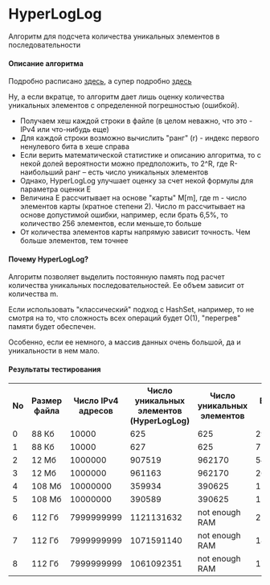 <h1>HyperLogLog</h1>
<p>
  Алгоритм для подсчета количества уникальных элементов в последовательности
</p>

<h4>
  Описание алгоритма
</h4>
<p>Подробно расписано <a href="https://m.habr.com/ru/post/119852/">здесь</a>, а супер подробно <a href="http://algo.inria.fr/flajolet/Publications/FlFuGaMe07.pdf">здесь</a></p>
<p>Ну, а если вкратце, то алгоритм дает лишь оценку количества уникальных элементов с определенной погрешностью (ошибкой).</p>
<ul>
  <li>Получаем хеш каждой строки в файле (в целом неважно, что это - IPv4 или что-нибудь еще)</li>
  <li>Для каждой строки возможно вычислить "ранг" (r) - индекс первого ненулевого бита в хеше справа</li>
  <li>Если верить математической статистике и описанию алгоритма, то с некой долей вероятности можно предположить, то 2^R, где R-наибольший ранг – есть число уникальных элементов</li>
  <li>Однако, HyperLogLog улучшает оценку за счет некой формулы для параметра оценки E</li>
  <li>Величина E рассчитывает на основе "карты" M[m], где m - число элементов карты (кратное степени 2). Число m рассчитывает на основе допустимой ошибки, например, если брать 6,5%, то количество 256 элементов, если меньше,то больше</li>
  <li>От количества элементов карты напрямую зависит точность. Чем больше элементов, тем точнее</li>
</ul>
<h4>
Почему HyperLogLog?
</h4>
<p>
Алгоритм позволяет выделить постоянную память под расчет количества уникальных последовательностей. Ее объем зависит от количества m.
</p>
<p>
Если использовать "классический" подход с HashSet, например, то не смотря на то, что сложность всех операций будет O(1), "перегрев" памяти будет обеспечен.
</p>
<p>
Особенно, если ее немного, а массив данных очень большой, да и уникальности в нем мало.
</p>
<h4>Результаты тестирования</h4>
<table>
  <tr>
    <th>No</th>
    <th>Размер файла</th>
    <th>Число IPv4 адресов</th>
    <th>Число уникальных элементов (HyperLogLog)</th>
    <th>Число уникальных элементов</th>
    <th>Время, мс</th>
    <th>Ошибка, %</th>
  </tr>
  <tr>
    <td>0</td>
    <td>88 Кб</td>
    <td>10000</td>
    <td>625</td>
    <td>625</td>
    <td>29</td>
    <td>0.2%</td>
  </tr>
  <tr>
    <td>1</td>
    <td>88 Кб</td>
    <td>10000</td>
    <td>627</td>
    <td>625</td>
    <td>77</td>
    <td>3.5%</td>
  </tr>
  <tr>
    <td>2</td>
    <td>12 Мб</td>
    <td>1000000</td>
    <td>907519</td>
    <td>962170</td>
    <td>5440</td>
    <td>6.5%</td>
  </tr>
  <tr>
    <td>3</td>
    <td>12 Мб</td>
    <td>1000000</td>
    <td>961163</td>
    <td>962170</td>
    <td>2665</td>
    <td>0.2%</td>
  </tr>
  <tr>
    <td>4</td>
    <td>108 Мб</td>
    <td>10000000</td>
    <td>359934</td>
    <td>390625</td>
    <td>15808</td>
    <td>6.5%</td>
  </tr>
  <tr>
    <td>5</td>
    <td>108 Мб</td>
    <td>10000000</td>
    <td>390589</td>
    <td>390625</td>
    <td>11220</td>
    <td>0.2%</td>
  </tr>
  <tr>
    <td>6</td>
    <td>112 Гб</td>
    <td>7999999999</td>
    <td>1121131632</td>
    <td>not enough RAM</td>
    <td>2546398</td>
    <td>0,02%</td>
  </tr>
  <tr>
    <td>7</td>
    <td>112 Гб</td>
    <td>7999999999</td>
    <td>1071591140</td>
    <td>not enough RAM</td>
    <td>1883430</td>
    <td>3,5%</td>
  </tr>
  <tr>
    <td>8</td>
    <td>112 Гб</td>
    <td>7999999999</td>
    <td>1061092351</td>
    <td>not enough RAM</td>
    <td>1721308</td>
    <td>6,5%</td>
  </tr>
</table>
